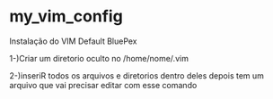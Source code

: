 # my_vim_config

Instalação do VIM Default BluePex

1-)Criar um diretorio oculto no /home/nome/.vim

2-)inseriR todos os arquivos e diretorios dentro deles
depois tem um arquivo que vai precisar editar com esse comando
